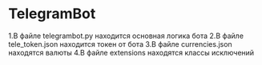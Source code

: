 # TelegramBot

1.В файле telegrambot.py находится основная логика бота
2.В файле tele_token.json находится токен от бота
3.В файле currencies.json находятся валюты
4.В файле extensions находятся классы исключений
